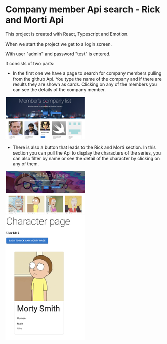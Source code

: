 # Company member Api search - Rick and Morti Api

This project is created with React, Typescript and Emotion.

When we start the project we get to a login screen. 

With user "admin" and password "test" is entered.

It consists of two parts:

 - In the first one we have a page to search for company members pulling from the github Api. You type the name of the company and if there are results they are shown as cards. Clicking on any of the members you can see the details of the company member.
 
  <img src="src/images/company.png" width="50%">

- There is also a button that leads to the Rick and Morti section. In this section you can pull the Api to display the characters of the series, you can also filter by name or see the detail of the character by clicking on any of them.

 <img src="src/images/rick.png" width="50%">
 
  <img src="src/images/detail.png" width="50%">
